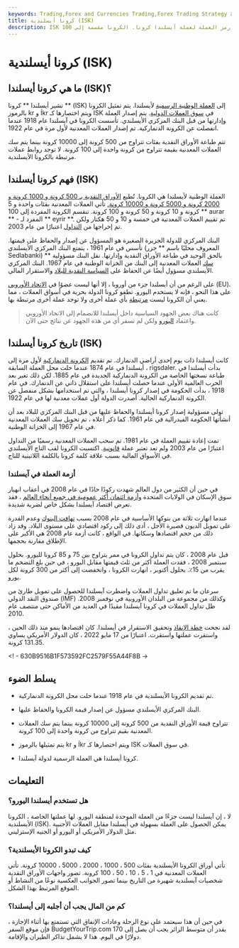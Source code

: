```yaml
---
keywords: Trading,Forex and Currencies Trading,Forex Trading Strategy and Education,Strategy and Education
title: كرونا أيسلندية (ISK)
description: ISK هو اختصار العملة أو رمز العملة لعملة آيسلندا كرونا. الكرونا مقسمة إلى 100 aurar وغالبًا ما يتم تقديمها بالرمز &amp; quot؛ kr. &amp; quot؛
---
```


# كرونا أيسلندية (ISK)
## ما هي كرونا أيسلندا (ISK)؟

تشير أيسلندا ** كرونا ** (ISK) إلى [العملة الوطنية الرسمية](/currency) لأيسلندا. يتم تمثيل الكرونا بالرموز kr و Íkr ويتم اختصارها كـ ISK في [سوق العملات الدولية](/international-currency-markets). يتم إصدار العملة وإدارتها من قبل البنك المركزي الأيسلندي. تأسست الكرونا في آيسلندا عام 1918 عندما انفصلت عن الكرونة الدنماركية. تم إصدار العملات المعدنية لأول مرة في عام 1922.

تتم طباعة الأوراق النقدية بفئات تتراوح من 500 كرونة إلى 10000 كرونة بينما يتم سك العملات المعدنية بقيمة تتراوح من كرونة واحدة إلى 100 كرونة. لا توجد روابط عملات مرتبطة بالكرونا الأيسلندية.

## فهم كرونا أيسلندا (ISK)

العملة الوطنية لأيسلندا هي الكرونا. تُطبع [الأوراق النقدية بـ 500 كرونة و 1000 كرونة و 2000 كرونة و 5000 كرونة و 10000 كرونة.](/banknote) تأتي العملات المعدنية بفئات واحدة و 5 كرونة و 10 كرونة و 50 كرونة و 100 كرونة. تنقسم الكرونة المفردة إلى 100 ** aurar ** - المفرد لـ ** eyrir **. تم تقييم العملات المعدنية في خمسة و 10 و 50 هكتار ولكن تم إخراجها من [التداول](/currency-in-circulation) اعتبارًا من عام 2003.

البنك المركزي للدولة الجزيرة الصغيرة هو المسؤول عن إصدار والحفاظ على قيمتها. تأسس في عام 1961 ، يتمتع البنك المركزي الأيسلندي (المعروف محليًا باسم ** جزر Sedlabanki) ** بالحق الوحيد في طباعة الأوراق النقدية وإدارتها. نقل البنك مسؤولية [سك](/mint) العملات المعدنية إلى البنك من الخزانة الوطنية في عام 1967. البنك المركزي الأيسلندي مسؤول أيضًا عن الحفاظ على [السياسة النقدية للبلاد](/monetarypolicy) والاستقرار المالي.

على الرغم من أن أيسلندا جزء من أوروبا ، إلا أنها ليست عضوًا في [الاتحاد الأوروبي](/europeanunion) (EU). على هذا النحو ، فإنه لا يستخدم اليورو. تطفو كرونا الدولة بحرية في أسواق العملات ، مما يعني أن الكرونا ليست [مرتبطة](/currency-peg) بأي عملة أخرى ولا توجد عملة أخرى مرتبطة بها.

> كانت هناك بعض الجهود السياسية داخل أيسلندا للانضمام إلى الاتحاد الأوروبي واعتماد [اليورو](/euro) ولكن لم تسفر أي من هذه الجهود عن نتائج حتى الآن.

>

## تاريخ كرونا أيسلندا (ISK)

كانت أيسلندا ذات يوم إحدى أراضي الدنمارك. تم تقديم [الكرونة الدنماركية](/dkk) لأول مرة إلى أيسلندا في عام 1874 عندما حلت محل العملة السابقة ، rigsdaler. بدأت أيسلندا في طباعة نسختها الخاصة من الكرونة الدنماركية الجديدة في عام 1885. لكن ذلك تغير بعد الحرب العالمية الأولى عندما حصلت أيسلندا على استقلال ذاتي عن الدنمارك. في عام 1918 ، بدأت الحكومة في إصدار كرونا أيسلندا ، والتي تم استخدامها بشكل منفصل عن الكرونة الدنماركية الحالية. أصدرت الدولة أول عملات معدنية لها في عام 1922.

تولى مسؤولية إصدار كرونا أيسلندا والحفاظ عليها من قبل البنك المركزي للبلاد بعد أن أنشأتها الحكومة الفيدرالية في عام 1961. كما ذكر أعلاه ، تم تحويل سك العملات المعدنية في عام 1967 إلى الخزانة الوطنية.

تمت إعادة تقييم العملة في عام 1981. تم سحب العملات المعدنية رسميًا من التداول اعتبارًا من عام 2003 ولم تعد تعتبر عملة [قانونية](/legal-tender). اكتسبت الكرونا لقب التاج الأيسلندي في الأسواق المالية بسبب علاقة كلمة كرونا بالكلمة اللاتينية للتاج.

### أزمة العملة في آيسلندا

في حين أن الكثير من دول العالم شهدت ركودًا حادًا في عام 2008 في أعقاب انهيار سوق الإسكان في الولايات المتحدة [وأزمة ائتمان أكثر عمومية في جميع أنحاء العالم](/creditcrunch) ، فقد تعرض اقتصاد آيسلندا بشكل خاص لضربة شديدة.

عندما انهارت ثلاثة من بنوكها الأساسية في عام 2008 بسبب [تهافت البنوك](/bankrun) وعدم القدرة على تمويل الديون قصيرة الأجل ، أدى ذلك إلى ركود اقتصادي على مستوى البلاد. وقد زاد ذلك من حجم اقتصادها وسكانها. في الواقع ، كانت أزمة عام 2008 هي الأكبر على الإطلاق مقارنة بحجمها.

قبل عام 2008 ، كان يتم تداول الكرونا في ممر يتراوح بين 75 و 85 كرونا لليورو. بحلول سبتمبر 2008 ، فقدت العملة أكثر من ثلث قيمتها مقابل اليورو ، في حين بلغ التضخم ما يقرب من 15٪. بحلول أكتوبر ، انهارت الكرونا ، وانخفضت إلى أكثر من 300 كرونة لكل يورو.

سرعان ما تم تعليق تداول العملات واضطرت آيسلندا للحصول على تمويل طارئ من صندوق النقد الدولي (IMF) وكذلك من مجموعة من البلدان الأوروبية في نوفمبر 2008. ظل تداول العملات في كرونا آيسلندا مقيدًا في العديد من الأماكن حتى منتصف عام 2010.

لقد نجحت [خطة الإنقاذ](/bailout) وتحقيق الاستقرار في أيسلندا. كان اقتصادها ينمو منذ ذلك الحين ، واستقرت عملتها واستقرت. اعتبارًا من 17 مايو 2022 ، كان الدولار الأمريكي يساوي 131.35 كرونة.

<! - 630B9516B1F573592FC2579F55A44F8B ->

## يسلط الضوء

- تم تقديم الكرونا الأيسلندية في عام 1918 عندما حلت محل الكرونة الدنماركية.

- البنك المركزي الأيسلندي مسؤول عن إصدار قيمة الكرونا والحفاظ عليها.

- تتراوح قيمة الأوراق النقدية من 500 كرونة إلى 10000 كرونة بينما يتم سك العملات المعدنية بقيم تتراوح من كرونة واحدة إلى 100 كرونة.

- يتم تمثيلها بالرموز kr و Íkr ويتم اختصارها كـ ISK في سوق العملات.

- كرونا أيسلندا هي العملة الرسمية لدولة آيسلندا.

## التعليمات

### هل تستخدم أيسلندا اليورو؟

لا ، إن آيسلندا ليست جزءًا من العملة الموحدة لمنطقة اليورو. لها عملتها الخاصة ، الكرونا الأيسلندية (ISK). يمكن الحصول على العملة بسهولة في أيسلندا مقابل العملات الأجنبية مثل الدولار الأمريكي أو اليورو أو الجنيه الإسترليني.

### كيف تبدو الكرونا الأيسلندية؟

تأتي أوراق الكرونا الأيسلندية بفئات 500 ، 1000 ، 2000 ، 5000 ، 10000 كرونة. تأتي العملات المعدنية في 1 ، 5 ، 10 ، 50 ، 100 كرونة. تصور واجهات الأوراق النقدية شخصيات آيسلندية شهيرة من التاريخ بينما تصور الجوانب العكسية نوعًا من النشاط أو الموقع المرتبط بهذا الشكل.

### كم من المال يجب أن أجلبه إلى أيسلندا؟

في حين أن هذا سيعتمد على نوع الرحلة وعادات الإنفاق التي تستمتع بها أثناء الإجازة ، فإن موقع السفر BudgetYourTrip.com يقدر أن متوسط الزائر يجب أن يصل إلى 170 دولارًا في اليوم. هذا لا يشمل تذاكر الطيران والإقامة.

